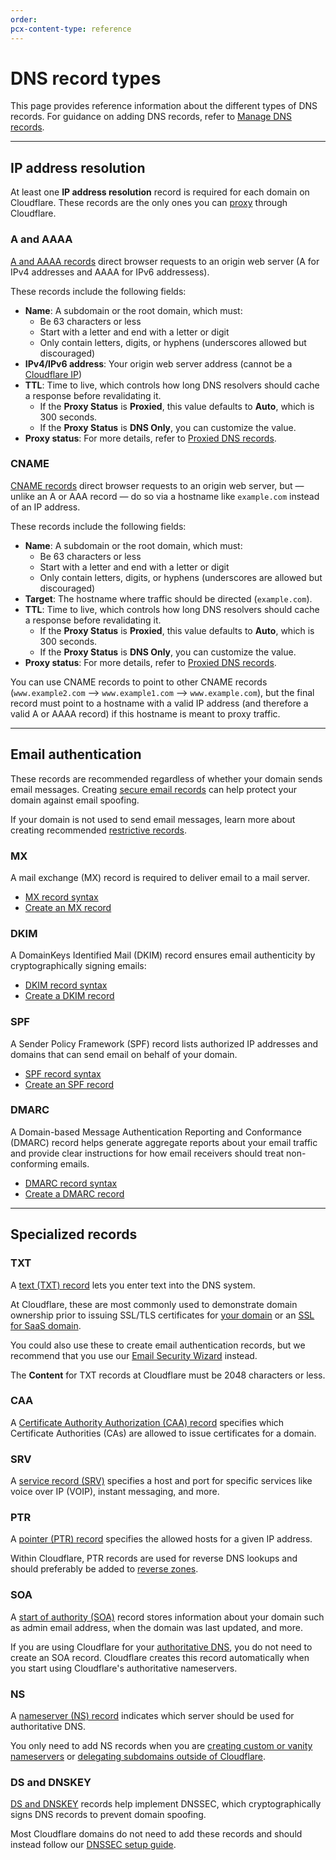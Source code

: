 ```yaml
---
order:
pcx-content-type: reference
---
```


# DNS record types

This page provides reference information about the different types of DNS records. For guidance on adding DNS records, refer to [Manage DNS records](/manage-dns-records/how-to/create-dns-records).

***

## IP address resolution

At least one **IP address resolution** record is required for each domain on Cloudflare. These records are the only ones you can [proxy](../proxied-dns-records) through Cloudflare.

### A and AAAA

[A and AAAA records](https://www.cloudflare.com/learning/dns/dns-records/dns-a-record/) direct browser requests to an origin web server (A for IPv4 addresses and AAAA for IPv6 addressess).

These records include the following fields:

*   **Name**: A subdomain or the root domain, which must:
    *   Be 63 characters or less
    *   Start with a letter and end with a letter or digit
    *   Only contain letters, digits, or hyphens (underscores allowed but discouraged)
*   **IPv4/IPv6 address**: Your origin web server address (cannot be a [Cloudflare IP](https://www.cloudflare.com/ips))
*   **TTL**: Time to live, which controls how long DNS resolvers should cache a response before revalidating it.
    *   If the **Proxy Status** is **Proxied**, this value defaults to **Auto**, which is 300 seconds.
    *   If the **Proxy Status** is **DNS Only**, you can customize the value.
*   **Proxy status**: For more details, refer to [Proxied DNS records](../proxied-dns-records).

### CNAME

[CNAME records](https://www.cloudflare.com/learning/dns/dns-records/dns-cname-record/) direct browser requests to an origin web server, but — unlike an A or AAA record — do so via a hostname like `example.com` instead of an IP address.

These records include the following fields:

*   **Name**: A subdomain or the root domain, which must:
    *   Be 63 characters or less
    *   Start with a letter and end with a letter or digit
    *   Only contain letters, digits, or hyphens (underscores are allowed but discouraged)
*   **Target**: The hostname where traffic should be directed (`example.com`).
*   **TTL**: Time to live, which controls how long DNS resolvers should cache a response before revalidating it.
    *   If the **Proxy Status** is **Proxied**, this value defaults to **Auto**, which is 300 seconds.
    *   If the **Proxy Status** is **DNS Only**, you can customize the value.
*   **Proxy status**: For more details, refer to [Proxied DNS records](../proxied-dns-records).

You can use CNAME records to point to other CNAME records (`www.example2.com` --> `www.example1.com` --> `www.example.com`), but the final record must point to a hostname with a valid IP address (and therefore a valid A or AAAA record) if this hostname is meant to proxy traffic.

***

## Email authentication

These records are recommended regardless of whether your domain sends email messages. Creating [secure email records](https://blog.cloudflare.com/tackling-email-spoofing/) can help protect your domain against email spoofing.

If your domain is not used to send email messages, learn more about creating recommended [restrictive records](https://www.cloudflare.com/learning/dns/dns-records/protect-domains-without-email/).

### MX

A mail exchange (MX) record is required to deliver email to a mail server.

*   [MX record syntax](https://www.cloudflare.com/learning/dns/dns-records/dns-mx-record/)
*   [Create an MX record](/manage-dns-records/how-to/email-records#add-mx-records)

### DKIM

A DomainKeys Identified Mail (DKIM) record ensures email authenticity by cryptographically signing emails:

*   [DKIM record syntax](https://www.cloudflare.com/learning/dns/dns-records/dns-dkim-record/)
*   [Create a DKIM record](/manage-dns-records/how-to/email-records#configure-email-security-records)

### SPF

A Sender Policy Framework (SPF) record lists authorized IP addresses and domains that can send email on behalf of your domain.

*   [SPF record syntax](https://www.cloudflare.com/learning/dns/dns-records/dns-spf-record/)
*   [Create an SPF record](/manage-dns-records/how-to/email-records#configure-email-security-records)

### DMARC

A Domain-based Message Authentication Reporting and Conformance (DMARC) record helps generate aggregate reports about your email traffic and provide clear instructions for how email receivers should treat non-conforming emails.

*   [DMARC record syntax](https://www.cloudflare.com/learning/dns/dns-records/dns-dmarc-record/)
*   [Create a DMARC record](/manage-dns-records/how-to/email-records#configure-email-security-records)

***

## Specialized records

### TXT

A [text (TXT) record](https://www.cloudflare.com/learning/dns/dns-records/dns-txt-record/) lets you enter text into the DNS system.

At Cloudflare, these are most commonly used to demonstrate domain ownership prior to issuing SSL/TLS certificates for [your domain](https://developers.cloudflare.com/ssl/edge-certificates/changing-dcv-method) or an [SSL for SaaS domain](https://developers.cloudflare.com/ssl/ssl-for-saas/common-tasks/certificate-validation-methods).

You could also use these to create email authentication records, but we recommend that you use our [Email Security Wizard](/manage-dns-records/how-to/email-records#prevent-domain-spoofing) instead.

<Aside type="note">

The **Content** for TXT records at Cloudflare must be 2048 characters or less.

</Aside>

### CAA

A [Certificate Authority Authorization (CAA) record](https://developers.cloudflare.com/ssl/edge-certificates/custom-certificates/caa-records) specifies which Certificate Authorities (CAs) are allowed to issue certificates for a domain.

### SRV

A [service record (SRV)](https://www.cloudflare.com/learning/dns/dns-records/dns-srv-record/) specifies a host and port for specific services like voice over IP (VOIP), instant messaging, and more.

### PTR

A [pointer (PTR) record](https://www.cloudflare.com/learning/dns/dns-records/dns-ptr-record/) specifies the allowed hosts for a given IP address.

Within Cloudflare, PTR records are used for reverse DNS lookups and should preferably be added to [reverse zones](/additional-options/reverse-zones).

### SOA

A [start of authority (SOA)](https://www.cloudflare.com/learning/dns/dns-records/dns-soa-record/) record stores information about your domain such as admin email address, when the domain was last updated, and more.

If you are using Cloudflare for your [authoritative DNS](/zone-setups/full-setup), you do not need to create an SOA record. Cloudflare creates this record automatically when you start using Cloudflare's authoritative nameservers.

### NS

A [nameserver (NS) record](https://www.cloudflare.com/learning/dns/dns-records/dns-ns-record/) indicates which server should be used for authoritative DNS.

You only need to add NS records when you are [creating custom or vanity nameservers](/additional-options/custom-nameservers) or [delegating subdomains outside of Cloudflare](https://support.cloudflare.com/hc/articles/360021357131).

### DS and DNSKEY

[DS and DNSKEY](https://www.cloudflare.com/learning/dns/dns-records/dnskey-ds-records/) records help implement DNSSEC, which cryptographically signs DNS records to prevent domain spoofing.

Most Cloudflare domains do not need to add these records and should instead follow our [DNSSEC setup guide](/manage-dns-records/how-to/dnssec).
